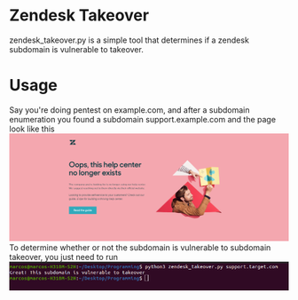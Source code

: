 # Zendesk Takeover
zendesk_takeover.py is a simple tool that determines if a zendesk subdomain is vulnerable to takeover.

# Usage

Say you're doing pentest on example.com, and after a subdomain enumeration you found a subdomain support.example.com and the page look like this
<img src=https://github.com/mrcslwll/zendesk-takeover/blob/master/zendesk-screenshot.png>
To determine whether or not the subdomain is vulnerable to subdomain takeover, you just need to run
<img src=https://github.com/mrcslwll/zendesk-takeover/blob/master/terminal-screenshot.png>
